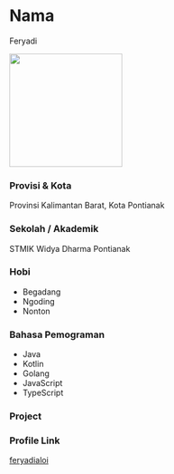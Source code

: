 # Nama
Feryadi

<img src="https://avatars.githubusercontent.com/u/37759681?s=400&u=74673ea0d90366d94e85d5a082c52d3b3a12fa80&v=4" width="200" height="200" align="center"/>

### Provisi & Kota

Provinsi Kalimantan Barat, Kota Pontianak

### Sekolah / Akademik

STMIK Widya Dharma Pontianak

### Hobi

- Begadang
- Ngoding
- Nonton


### Bahasa Pemograman 

- Java
- Kotlin
- Golang
- JavaScript
- TypeScript

### Project



### Profile Link

[feryadialoi](https://github.com/feryadialoi)
